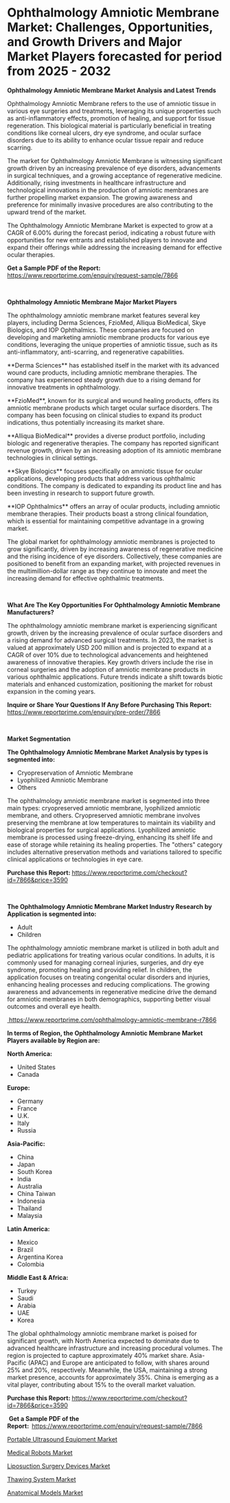 <p><h1>Ophthalmology Amniotic Membrane Market: Challenges, Opportunities, and Growth Drivers and Major Market Players forecasted for period from 2025 - 2032</h1></p><p><strong>Ophthalmology Amniotic Membrane Market Analysis and Latest Trends</strong></p>
<p><p>Ophthalmology Amniotic Membrane refers to the use of amniotic tissue in various eye surgeries and treatments, leveraging its unique properties such as anti-inflammatory effects, promotion of healing, and support for tissue regeneration. This biological material is particularly beneficial in treating conditions like corneal ulcers, dry eye syndrome, and ocular surface disorders due to its ability to enhance ocular tissue repair and reduce scarring. </p><p>The market for Ophthalmology Amniotic Membrane is witnessing significant growth driven by an increasing prevalence of eye disorders, advancements in surgical techniques, and a growing acceptance of regenerative medicine. Additionally, rising investments in healthcare infrastructure and technological innovations in the production of amniotic membranes are further propelling market expansion. The growing awareness and preference for minimally invasive procedures are also contributing to the upward trend of the market. </p><p>The Ophthalmology Amniotic Membrane Market is expected to grow at a CAGR of 6.00% during the forecast period, indicating a robust future with opportunities for new entrants and established players to innovate and expand their offerings while addressing the increasing demand for effective ocular therapies.</p></p>
<p><strong>Get a Sample PDF of the Report:&nbsp;</strong> <a href="https://www.reportprime.com/enquiry/request-sample/7866?utm_campaign=2113&utm_medium=2&utm_source=Github&utm_content=ia&utm_term=19032025&utm_id=ophthalmology-amniotic-membrane">https://www.reportprime.com/enquiry/request-sample/7866</a></p>
<p>&nbsp;</p>
<p><strong>Ophthalmology Amniotic Membrane Major Market Players</strong></p>
<p><p>The ophthalmology amniotic membrane market features several key players, including Derma Sciences, FzioMed, Alliqua BioMedical, Skye Biologics, and IOP Ophthalmics. These companies are focused on developing and marketing amniotic membrane products for various eye conditions, leveraging the unique properties of amniotic tissue, such as its anti-inflammatory, anti-scarring, and regenerative capabilities.</p><p>**Derma Sciences** has established itself in the market with its advanced wound care products, including amniotic membrane therapies. The company has experienced steady growth due to a rising demand for innovative treatments in ophthalmology. </p><p>**FzioMed**, known for its surgical and wound healing products, offers its amniotic membrane products which target ocular surface disorders. The company has been focusing on clinical studies to expand its product indications, thus potentially increasing its market share.</p><p>**Alliqua BioMedical** provides a diverse product portfolio, including biologic and regenerative therapies. The company has reported significant revenue growth, driven by an increasing adoption of its amniotic membrane technologies in clinical settings.</p><p>**Skye Biologics** focuses specifically on amniotic tissue for ocular applications, developing products that address various ophthalmic conditions. The company is dedicated to expanding its product line and has been investing in research to support future growth.</p><p>**IOP Ophthalmics** offers an array of ocular products, including amniotic membrane therapies. Their products boast a strong clinical foundation, which is essential for maintaining competitive advantage in a growing market.</p><p>The global market for ophthalmology amniotic membranes is projected to grow significantly, driven by increasing awareness of regenerative medicine and the rising incidence of eye disorders. Collectively, these companies are positioned to benefit from an expanding market, with projected revenues in the multimillion-dollar range as they continue to innovate and meet the increasing demand for effective ophthalmic treatments.</p></p>
<p>&nbsp;</p>
<p><strong>What Are The Key Opportunities For Ophthalmology Amniotic Membrane Manufacturers?</strong></p>
<p><p>The ophthalmology amniotic membrane market is experiencing significant growth, driven by the increasing prevalence of ocular surface disorders and a rising demand for advanced surgical treatments. In 2023, the market is valued at approximately USD 200 million and is projected to expand at a CAGR of over 10% due to technological advancements and heightened awareness of innovative therapies. Key growth drivers include the rise in corneal surgeries and the adoption of amniotic membrane products in various ophthalmic applications. Future trends indicate a shift towards biotic materials and enhanced customization, positioning the market for robust expansion in the coming years.</p></p>
<p><strong>Inquire or Share Your Questions If Any Before Purchasing This Report:</strong> <a href="https://www.reportprime.com/enquiry/pre-order/7866?utm_campaign=2113&utm_medium=2&utm_source=Github&utm_content=ia&utm_term=19032025&utm_id=ophthalmology-amniotic-membrane">https://www.reportprime.com/enquiry/pre-order/7866</a></p>
<p>&nbsp;</p>
<p><strong>Market Segmentation</strong></p>
<p><strong>The Ophthalmology Amniotic Membrane Market Analysis by types is segmented into:</strong></p>
<p><ul><li>Cryopreservation of Amniotic Membrane</li><li>Lyophilized Amniotic Membrane</li><li>Others</li></ul></p>
<p><p>The ophthalmology amniotic membrane market is segmented into three main types: cryopreserved amniotic membrane, lyophilized amniotic membrane, and others. Cryopreserved amniotic membrane involves preserving the membrane at low temperatures to maintain its viability and biological properties for surgical applications. Lyophilized amniotic membrane is processed using freeze-drying, enhancing its shelf life and ease of storage while retaining its healing properties. The "others" category includes alternative preservation methods and variations tailored to specific clinical applications or technologies in eye care.</p></p>
<p><strong>Purchase this Report:&nbsp;</strong><a href="https://www.reportprime.com/checkout?id=7866&price=3590&utm_campaign=2113&utm_medium=2&utm_source=Github&utm_content=ia&utm_term=19032025&utm_id=ophthalmology-amniotic-membrane">https://www.reportprime.com/checkout?id=7866&price=3590</a></p>
<p>&nbsp;</p>
<p><strong>The Ophthalmology Amniotic Membrane Market Industry Research by Application is segmented into:</strong></p>
<p><ul><li>Adult</li><li>Children</li></ul></p>
<p><p>The ophthalmology amniotic membrane market is utilized in both adult and pediatric applications for treating various ocular conditions. In adults, it is commonly used for managing corneal injuries, surgeries, and dry eye syndrome, promoting healing and providing relief. In children, the application focuses on treating congenital ocular disorders and injuries, enhancing healing processes and reducing complications. The growing awareness and advancements in regenerative medicine drive the demand for amniotic membranes in both demographics, supporting better visual outcomes and overall eye health.</p></p>
<p><a href="https://www.reportprime.com/ophthalmology-amniotic-membrane-r7866?utm_campaign=2113&utm_medium=2&utm_source=Github&utm_content=ia&utm_term=19032025&utm_id=ophthalmology-amniotic-membrane">&nbsp;https://www.reportprime.com/ophthalmology-amniotic-membrane-r7866</a></p>
<p><strong>In terms of Region, the Ophthalmology Amniotic Membrane Market Players available by Region are:</strong></p>
<p>
    <p> <strong> North America: </strong>
        <ul>
            <li>United States</li>
            <li>Canada</li>
        </ul>
        </p> 
    <p> <strong> Europe: </strong>
        <ul>
            <li>Germany</li>
            <li>France</li>
            <li>U.K.</li>
            <li>Italy</li>
            <li>Russia</li>
        </ul>
        </p> 
    <p> <strong> Asia-Pacific: </strong>
        <ul>
            <li>China</li>
            <li>Japan</li>
            <li>South Korea</li>
            <li>India</li>
            <li>Australia</li>
            <li>China Taiwan</li>
            <li>Indonesia</li>
            <li>Thailand</li>
            <li>Malaysia</li>
        </ul>
        </p> 
    <p> <strong> Latin America: </strong>
        <ul>
            <li>Mexico</li>
            <li>Brazil</li>
            <li>Argentina Korea</li>
            <li>Colombia</li>
        </ul>
        </p> 
    <p> <strong> Middle East & Africa: </strong>
        <ul>
            <li>Turkey</li>
            <li>Saudi</li>
            <li>Arabia</li>
            <li>UAE</li>
            <li>Korea</li>
        </ul>
    </p>
    </p>
<p><p>The global ophthalmology amniotic membrane market is poised for significant growth, with North America expected to dominate due to advanced healthcare infrastructure and increasing procedural volumes. The region is projected to capture approximately 40% market share. Asia-Pacific (APAC) and Europe are anticipated to follow, with shares around 25% and 20%, respectively. Meanwhile, the USA, maintaining a strong market presence, accounts for approximately 35%. China is emerging as a vital player, contributing about 15% to the overall market valuation.</p></p>
<p><strong>Purchase this Report: </strong><a href="https://www.reportprime.com/checkout?id=7866&price=3590&utm_campaign=2113&utm_medium=2&utm_source=Github&utm_content=ia&utm_term=19032025&utm_id=ophthalmology-amniotic-membrane">https://www.reportprime.com/checkout?id=7866&price=3590</a></p>
<p>&nbsp;<strong>Get a Sample PDF of the Report:&nbsp;&nbsp;</strong><a href="https://www.reportprime.com/enquiry/request-sample/7866?utm_campaign=2113&utm_medium=2&utm_source=Github&utm_content=ia&utm_term=19032025&utm_id=ophthalmology-amniotic-membrane">https://www.reportprime.com/enquiry/request-sample/7866</a></p>
<p><strong></strong></p>
<p><p><a href="https://github.com/waldarolka1j/Market-Research-Report-List-1/blob/main/portable-ultrasound-equipment-market.md?utm_campaign=2113&utm_medium=2&utm_source=Github&utm_content=ia&utm_term=19032025&utm_id=ophthalmology-amniotic-membrane">Portable Ultrasound Equipment Market</a></p><p><a href="https://github.com/maaniwilka9y/Market-Research-Report-List-1/blob/main/medical-robots-market.md?utm_campaign=2113&utm_medium=2&utm_source=Github&utm_content=ia&utm_term=19032025&utm_id=ophthalmology-amniotic-membrane">Medical Robots Market</a></p><p><a href="https://github.com/spineamosa0e/Market-Research-Report-List-1/blob/main/liposuction-surgery-devices-market.md?utm_campaign=2113&utm_medium=2&utm_source=Github&utm_content=ia&utm_term=19032025&utm_id=ophthalmology-amniotic-membrane">Liposuction Surgery Devices Market</a></p><p><a href="https://github.com/dekamrapinq1/Market-Research-Report-List-1/blob/main/thawing-system-market.md?utm_campaign=2113&utm_medium=2&utm_source=Github&utm_content=ia&utm_term=19032025&utm_id=ophthalmology-amniotic-membrane">Thawing System Market</a></p><p><a href="https://github.com/dumanelina6v/Market-Research-Report-List-1/blob/main/anatomical-models-market.md?utm_campaign=2113&utm_medium=2&utm_source=Github&utm_content=ia&utm_term=19032025&utm_id=ophthalmology-amniotic-membrane">Anatomical Models Market</a></p></p>